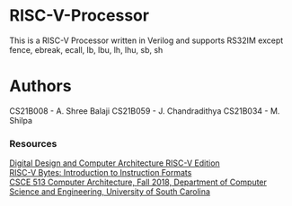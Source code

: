 # RISC-V-Processor
This is a RISC-V Processor written in Verilog and supports RS32IM except fence, ebreak, ecall, lb, lbu, lh, lhu, sb, sh

# Authors
CS21B008 - A. Shree Balaji
CS21B059 - J. Chandradithya
CS21B034 - M. Shilpa

### Resources
[Digital Design and Computer Architecture RISC-V Edition](https://mrce.in/ebooks/Digital%20Design%20&%20Computer%20Architecture%20RISC-V%20Edition.pdf) <br />
[RISC-V Bytes: Introduction to Instruction Formats](https://danielmangum.com/posts/risc-v-bytes-intro-instruction-formats/) <br />
[CSCE 513 Computer Architecture, Fall 2018, Department of Computer Science and Engineering, University of South Carolina](https://passlab.github.io/CSCE513/) <br />

